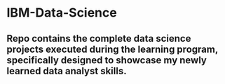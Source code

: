 # IBM-Data-Science
## Repo contains the complete data science projects executed during the learning program, specifically designed to showcase my newly learned data analyst skills. 

